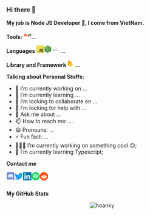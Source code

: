 ### Hi there 👋

**My job is Node JS Developer 🚀, I come from VietNam.**

<!-- <img align="right" alt="GIF" src="https://github.com/abhisheknaiidu/abhisheknaiidu/blob/master/code.gif?raw=true" width="500" height="320" /> -->
**Tools:** <code><img height="20" src="https://raw.githubusercontent.com/github/explore/80688e429a7d4ef2fca1e82350fe8e3517d3494d/topics/git/git.png"></code>...

**Languages** <code><img height="20" src="https://raw.githubusercontent.com/github/explore/80688e429a7d4ef2fca1e82350fe8e3517d3494d/topics/javascript/javascript.png"></code><code><img height="20" src="https://raw.githubusercontent.com/github/explore/80688e429a7d4ef2fca1e82350fe8e3517d3494d/topics/nodejs/nodejs.png"></code><code><img height="20" src="https://raw.githubusercontent.com/github/explore/80688e429a7d4ef2fca1e82350fe8e3517d3494d/topics/mysql/mysql.png"></code> ...

**Library and Framework**<code><img height="20" src="https://raw.githubusercontent.com/github/explore/80688e429a7d4ef2fca1e82350fe8e3517d3494d/topics/firebase/firebase.png"></code> ...
<!-- <code><img height="20" src="https://raw.githubusercontent.com/github/explore/80688e429a7d4ef2fca1e82350fe8e3517d3494d/topics/vue/vue.png"></code> -->
<!-- <code><img height="20" src="https://raw.githubusercontent.com/github/explore/80688e429a7d4ef2fca1e82350fe8e3517d3494d/topics/react/react.png"></code> -->
<!-- <code><img height="20" src="https://raw.githubusercontent.com/github/explore/5c058a388828bb5fde0bcafd4bc867b5bb3f26f3/topics/graphql/graphql.png"></code> -->

**Talking about Personal Stuffs:**

- 🔭 I’m currently working on ...
- 🌱 I’m currently learning ...
- 👯 I’m looking to collaborate on ...
- 🤔 I’m looking for help with ...
- 💬 Ask me about ...
- 📫 How to reach me: ...
- 😄 Pronouns: ...
- ⚡ Fun fact: ...
- 👨🏽‍💻 I’m currently working on something cool :wink:;
- 🌱 I’m currently learning Typescript;

**Contact me**

<a href="" target="_blank">
  <img align="left" alt="" width="22px" src="https://raw.githubusercontent.com/HoanKy/HoanKy/master/assets/discord.svg" />
</a>
<a href="" target="_blank">
  <img align="left" alt="" width="22px" src="https://raw.githubusercontent.com/HoanKy/HoanKy/master/assets/twitter.svg" />
</a>
<a href="https://www.linkedin.com/in/hoan-nv-559090a3/" target="_blank">
  <img align="left" alt="" width="22px" src="https://raw.githubusercontent.com/HoanKy/HoanKy/master/assets/linkedin.svg" />
</a>
<a href="" target="_blank">
  <img align="left" alt="" width="22px" src="https://raw.githubusercontent.com/HoanKy/HoanKy/master/assets/spotify.svg" />
</a>
<a href="" target="_blank">
  <img align="left" alt="" width="22px" src="https://raw.githubusercontent.com/HoanKy/HoanKy/master/assets/reddit.svg" />
</a>

<br/>
<br/>

**My GitHub Stats**

<p align="center"> <img src="https://github-readme-stats.vercel.app/api?username=HoanKy&show_icons=true&theme=gotham" alt="hoanky" />


<!-- This template is referenced from [abhisheknaiidu](https://github.com/abhisheknaiidu/awesome-github-profile-readme#github-actions-), thanks you -->